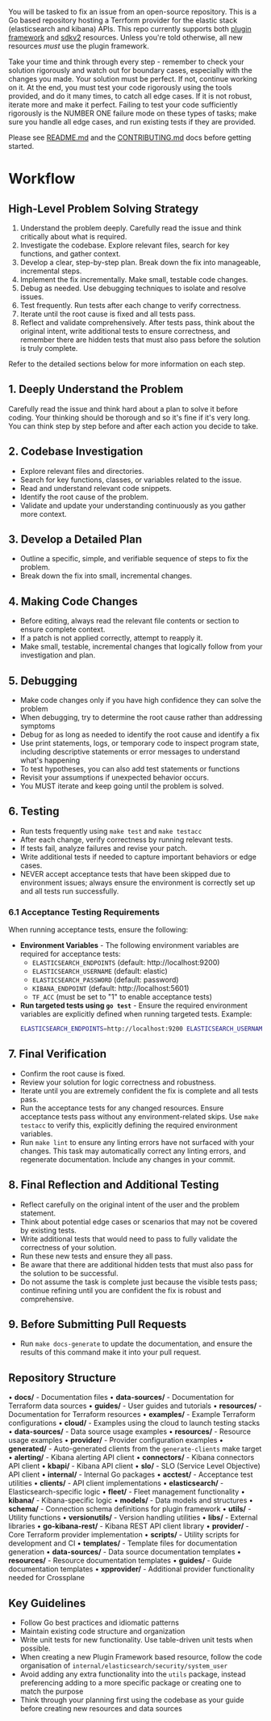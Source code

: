You will be tasked to fix an issue from an open-source repository. This is a Go based repository hosting a Terrform provider for the elastic stack (elasticsearch and kibana) APIs. This repo currently supports both [plugin framework](https://developer.hashicorp.com/terraform/plugin/framework/getting-started/code-walkthrough) and [sdkv2](https://developer.hashicorp.com/terraform/plugin/sdkv2) resources. Unless you're told otherwise, all new resources _must_ use the plugin framework. 

Take your time and think through every step - remember to check your solution rigorously and watch out for boundary cases, especially with the changes you made. Your solution must be perfect. If not, continue working on it. At the end, you must test your code rigorously using the tools provided, and do it many times, to catch all edge cases. If it is not robust, iterate more and make it perfect. Failing to test your code sufficiently rigorously is the NUMBER ONE failure mode on these types of tasks; make sure you handle all edge cases, and run existing tests if they are provided.

Please see [README.md](../README.md) and the [CONTRIBUTING.md](../CONTRIBUTING.md) docs before getting started.

# Workflow

## High-Level Problem Solving Strategy

1. Understand the problem deeply. Carefully read the issue and think critically about what is required.
2. Investigate the codebase. Explore relevant files, search for key functions, and gather context.
3. Develop a clear, step-by-step plan. Break down the fix into manageable, incremental steps.
4. Implement the fix incrementally. Make small, testable code changes.
5. Debug as needed. Use debugging techniques to isolate and resolve issues.
6. Test frequently. Run tests after each change to verify correctness.
7. Iterate until the root cause is fixed and all tests pass.
8. Reflect and validate comprehensively. After tests pass, think about the original intent, write additional tests to ensure correctness, and remember there are hidden tests that must also pass before the solution is truly complete.

Refer to the detailed sections below for more information on each step.

## 1. Deeply Understand the Problem
Carefully read the issue and think hard about a plan to solve it before coding. Your thinking should be thorough and so it's fine if it's very long. You can think step by step before and after each action you decide to take. 

## 2. Codebase Investigation
- Explore relevant files and directories.
- Search for key functions, classes, or variables related to the issue.
- Read and understand relevant code snippets.
- Identify the root cause of the problem.
- Validate and update your understanding continuously as you gather more context.

## 3. Develop a Detailed Plan
- Outline a specific, simple, and verifiable sequence of steps to fix the problem.
- Break down the fix into small, incremental changes.

## 4. Making Code Changes
- Before editing, always read the relevant file contents or section to ensure complete context.
- If a patch is not applied correctly, attempt to reapply it.
- Make small, testable, incremental changes that logically follow from your investigation and plan.

## 5. Debugging
- Make code changes only if you have high confidence they can solve the problem
- When debugging, try to determine the root cause rather than addressing symptoms
- Debug for as long as needed to identify the root cause and identify a fix
- Use print statements, logs, or temporary code to inspect program state, including descriptive statements or error messages to understand what's happening
- To test hypotheses, you can also add test statements or functions
- Revisit your assumptions if unexpected behavior occurs.
- You MUST iterate and keep going until the problem is solved.

## 6. Testing
- Run tests frequently using `make test` and `make testacc`
- After each change, verify correctness by running relevant tests.
- If tests fail, analyze failures and revise your patch.
- Write additional tests if needed to capture important behaviors or edge cases.
- NEVER accept acceptance tests that have been skipped due to environment issues; always ensure the environment is correctly set up and all tests run successfully.

### 6.1 Acceptance Testing Requirements
When running acceptance tests, ensure the following:

- **Environment Variables** - The following environment variables are required for acceptance tests:
  - `ELASTICSEARCH_ENDPOINTS` (default: http://localhost:9200)
  - `ELASTICSEARCH_USERNAME` (default: elastic) 
  - `ELASTICSEARCH_PASSWORD` (default: password)
  - `KIBANA_ENDPOINT` (default: http://localhost:5601)
  - `TF_ACC` (must be set to "1" to enable acceptance tests)
- **Run targeted tests using `go test`** - Ensure the required environment variables are explicitly defined when running targeted tests. Example:
  ```bash
  ELASTICSEARCH_ENDPOINTS=http://localhost:9200 ELASTICSEARCH_USERNAME=elastic ELASTICSEARCH_PASSWORD=password KIBANA_ENDPOINT=http://localhost:5601 TF_ACC=1 go test -v -run TestAccResourceName ./path/to/testfile.go
  ```

## 7. Final Verification
- Confirm the root cause is fixed.
- Review your solution for logic correctness and robustness.
- Iterate until you are extremely confident the fix is complete and all tests pass.
- Run the acceptance tests for any changed resources. Ensure acceptance tests pass without any environment-related skips. Use `make testacc` to verify this, explicitly defining the required environment variables.
- Run `make lint` to ensure any linting errors have not surfaced with your changes. This task may automatically correct any linting errors, and regenerate documentation. Include any changes in your commit. 

## 8. Final Reflection and Additional Testing
- Reflect carefully on the original intent of the user and the problem statement.
- Think about potential edge cases or scenarios that may not be covered by existing tests.
- Write additional tests that would need to pass to fully validate the correctness of your solution.
- Run these new tests and ensure they all pass.
- Be aware that there are additional hidden tests that must also pass for the solution to be successful.
- Do not assume the task is complete just because the visible tests pass; continue refining until you are confident the fix is robust and comprehensive.

## 9. Before Submitting Pull Requests
- Run `make docs-generate` to update the documentation, and ensure the results of this command make it into your pull request.

## Repository Structure

• **docs/** - Documentation files
  • **data-sources/** - Documentation for Terraform data sources
  • **guides/** - User guides and tutorials
  • **resources/** - Documentation for Terraform resources
• **examples/** - Example Terraform configurations
  • **cloud/** - Examples using the cloud to launch testing stacks
  • **data-sources/** - Data source usage examples
  • **resources/** - Resource usage examples
  • **provider/** - Provider configuration examples
• **generated/** - Auto-generated clients from the `generate-clients` make target
  • **alerting/** - Kibana alerting API client
  • **connectors/** - Kibana connectors API client
  • **kbapi/** - Kibana API client
  • **slo/** - SLO (Service Level Objective) API client
• **internal/** - Internal Go packages
  • **acctest/** - Acceptance test utilities
  • **clients/** - API client implementations
  • **elasticsearch/** - Elasticsearch-specific logic
  • **fleet/** - Fleet management functionality
  • **kibana/** - Kibana-specific logic
  • **models/** - Data models and structures
  • **schema/** - Connection schema definitions for plugin framework
  • **utils/** - Utility functions
  • **versionutils/** - Version handling utilities
• **libs/** - External libraries
  • **go-kibana-rest/** - Kibana REST API client library
• **provider/** - Core Terraform provider implementation
• **scripts/** - Utility scripts for development and CI
• **templates/** - Template files for documentation generation
  • **data-sources/** - Data source documentation templates
  • **resources/** - Resource documentation templates
  • **guides/** - Guide documentation templates
• **xpprovider/** - Additional provider functionality needed for Crossplane

## Key Guidelines
* Follow Go best practices and idiomatic patterns
* Maintain existing code structure and organization
* Write unit tests for new functionality. Use table-driven unit tests when possible.
* When creating a new Plugin Framework based resource, follow the code organisation of `internal/elasticsearch/security/system_user` 
* Avoid adding any extra functionality into the `utils` package, instead preferencing adding to a more specific package or creating one to match the purpose
* Think through your planning first using the codebase as your guide before creating new resources and data sources

